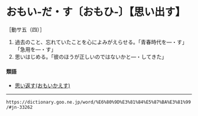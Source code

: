 # おもい‐だ・す〔おもひ‐〕【思い出す】

［動サ五（四）］
1.  過去のこと、忘れていたことを心によみがえらせる。「青春時代を―・す」「急用を―・す」
2.  思いはじめる。「彼のほうが正しいのではないかと―・してきた」
    

#### 類語

-   [思い返す(おもいかえす)](https://dictionary.goo.ne.jp/word/%E6%80%9D%E3%81%84%E8%BF%94%E3%81%99/#jn-33200)

---
`https://dictionary.goo.ne.jp/word/%E6%80%9D%E3%81%84%E5%87%BA%E3%81%99/#jn-33262`